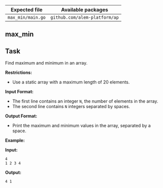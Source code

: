 | Expected file     | Available packages            |
| ----------------- | ----------------------------- |
| `max_min/main.go` | `github.com/alem-platform/ap` |

## max_min

## Task

Find maximum and minimum in an array.

**Restrictions:**
- Use a static array with a maximum length of 20 elements.

**Input Format:**
- The first line contains an integer `N`, the number of elements in the array.
- The second line contains `N` integers separated by spaces.

**Output Format:**
- Print the maximum and minimum values in the array, separated by a space.

**Example:**

**Input:**
```
4
1 2 3 4
```

**Output:**
```
4 1
```
